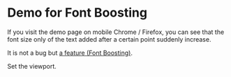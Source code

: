 # Demo for Font Boosting

If you visit the demo page on mobile Chrome / Firefox, you can see that the font size only of the text added after a certain point suddenly increase.

It is not a bug but [a feature (Font Boosting)](https://developers.google.com/web/fundamentals/design-and-ux/responsive/#set-the-viewport).

Set the viewport.
